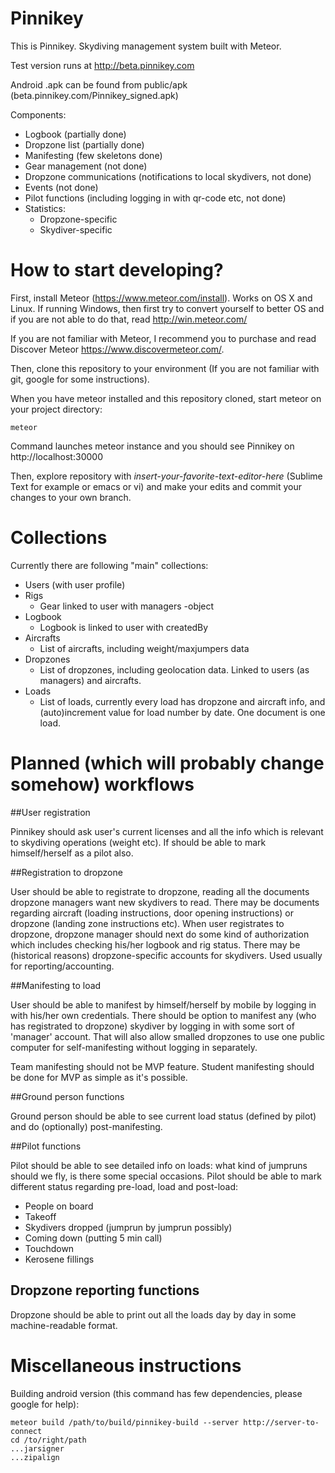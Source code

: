 Pinnikey
============

This is Pinnikey. Skydiving management system built with Meteor.

Test version runs at http://beta.pinnikey.com

Android .apk can be found from public/apk (beta.pinnikey.com/Pinnikey_signed.apk)

Components:

* Logbook (partially done)
* Dropzone list (partially done)
* Manifesting (few skeletons done)
* Gear management (not done)
* Dropzone communications (notifications to local skydivers, not done)
* Events (not done)
* Pilot functions (including logging in with qr-code etc, not done)
* Statistics:
  * Dropzone-specific
  * Skydiver-specific

How to start developing?
==============

First, install Meteor (https://www.meteor.com/install). Works on OS X and Linux. If running Windows, then first try to convert yourself to better OS and if you are not able to do that, read <http://win.meteor.com/>

If you are not familiar with Meteor, I recommend you to purchase and read Discover Meteor <https://www.discovermeteor.com/>.

Then, clone this repository to your environment (If you are not familiar with git, google for some instructions).

When you have meteor installed and this repository cloned, start meteor on your project directory:
```
meteor
```
Command launches meteor instance and you should see Pinnikey on http://localhost:30000

Then, explore repository with *insert-your-favorite-text-editor-here* (Sublime Text for example or emacs or vi) and make your edits and commit your changes to your own branch.

Collections
==============

Currently there are following "main" collections:

* Users (with user profile)
* Rigs
  * Gear linked to user with managers -object
* Logbook
  * Logbook is linked to user with createdBy
* Aircrafts
  * List of aircrafts, including weight/maxjumpers data
* Dropzones
  * List of dropzones, including geolocation data. Linked to users (as managers) and aircrafts.
* Loads
  * List of loads, currently every load has dropzone and aircraft info, and (auto)increment value for load number by date. One document is one load.

Planned (which will probably change somehow) workflows
=========

##User registration

Pinnikey should ask user's current licenses and all the info which is relevant to skydiving operations (weight etc).
If should be able to mark himself/herself as a pilot also.

##Registration to dropzone

User should be able to registrate to dropzone, reading all the documents dropzone managers want new skydivers to read. There may be documents regarding aircraft (loading instructions, door opening instructions) or dropzone (landing zone instructions etc).
When user registrates to dropzone, dropzone manager should next do some kind of authorization which includes checking his/her logbook and rig status.
There may be (historical reasons) dropzone-specific accounts for skydivers. Used usually for reporting/accounting.

##Manifesting to load

User should be able to manifest by himself/herself by mobile by logging in with his/her own credentials. There should be option to manifest any (who has registrated to dropzone) skydiver by logging in with some sort of 'manager' account. That will also allow smalled dropzones to use one public computer for self-manifesting without logging in separately.

Team manifesting should not be MVP feature. Student manifesting should be done for MVP as simple as it's possible.

##Ground person functions

Ground person should be able to see current load status (defined by pilot) and do (optionally) post-manifesting.

##Pilot functions

Pilot should be able to see detailed info on loads: what kind of jumpruns should we fly, is there some special occasions.
Pilot should be able to mark different status regarding pre-load, load and post-load:

* People on board
* Takeoff
* Skydivers dropped (jumprun by jumprun possibly)
* Coming down (putting 5 min call)
* Touchdown
* Kerosene fillings

## Dropzone reporting functions

Dropzone should be able to print out all the loads day by day in some machine-readable format.

Miscellaneous instructions
=======================

Building android version (this command has few dependencies, please google for help):
```
meteor build /path/to/build/pinnikey-build --server http://server-to-connect
cd /to/right/path
...jarsigner
...zipalign
```

